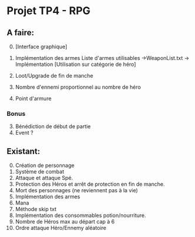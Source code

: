# Projet TP4 - RPG

## A faire:


0)  [Interface graphique]

1) Implémentation des armes 
   Liste d'armes utilisables ->WeaponList.txt -> Implémentation
   [Utilisation sur catégorie de héro]
2) Loot/Upgrade de fin de manche
3) Nombre d'ennemi proportionnel au nombre de héro
4) Point d'armure


### Bonus
3) Bénédiction de début de partie
4) Event ?



## Existant:
0) Création de personnage
1) Système de combat
2) Attaque et attaque Spé.
3) Protection des Héros et arrêt de protection en fin de manche.
4) Mort des personnages (ne reviennent pas à la vie)
5) Implémentation des armes
6) Mana
7) Méthode skip txt 
8) Implémentation des consommables potion/nourriture.
9) Nombre de Héros max au départ cap à 6
10) Ordre attaque Héro/Ennemy aléatoire
